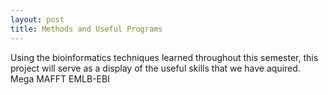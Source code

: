 ```yaml
---
layout: post
title: Methods and Useful Programs
---
```


Using the bioinformatics techniques learned throughout this semester, this project will serve as a display of the useful skills that we have aquired.
Mega
MAFFT
EMLB-EBI
